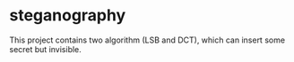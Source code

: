# steganography
This project contains two algorithm (LSB and DCT), which can insert some secret but invisible.
